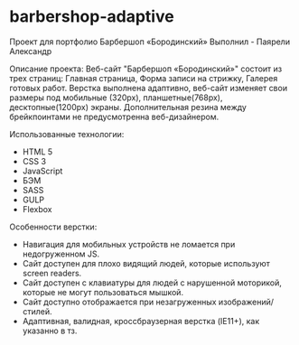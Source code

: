 # barbershop-adaptive
Проект для портфолио Барбершоп «Бородинский»
Выполнил - Паярели Александр

Описание проекта:
Веб-сайт "Барбершоп «Бородинский»" состоит из трех страниц: Главная страница, Форма записи на стрижку, Галерея готовых работ.
Верстка выполнена адаптивно, веб-сайт изменяет свои размеры под мобильные (320px), планшетные(768px), десктопные(1200px) экраны. Дополнительная резина между брейкпоинтами не предусмотренна веб-дизайнером.

Использованные технологии:
- HTML 5
- CSS 3
- JavaScript
- БЭМ
- SASS
- GULP
- Flexbox

Особенности верстки:
- Навигация для мобильных устройств не ломается при недогруженном JS.
- Сайт доступен для плохо видящий людей, которые используют screen readers.
- Сайт доступен с клавиатуры для людей с нарушенной моторикой, которые не могут пользоваться мышкой.
- Сайт доступно отображается при незагруженных изображений/стилей.
- Адаптивная, валидная, кроссбраузерная верстка (IE11+), как указанно в тз.
